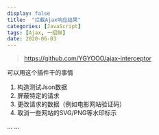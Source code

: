 ```yaml
---
display: false
title:  "拦截Ajax响应结果"
categories: [JavaScript]
tags: [Ajax, 一招鲜]
date: 2020-06-03
---
```


> https://github.com/YGYOOO/ajax-interceptor

可以用这个插件干的事情

1. 构造测试Json数据
2. 屏蔽特定的请求
3. 更改请求的数据（例如电影网站验证码）
4. 取消一些网站的SVG/PNG等水印标示

... ...
